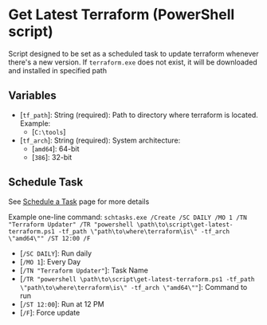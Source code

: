 # Get Latest Terraform (PowerShell script)

Script designed to be set as a scheduled task to update terraform whenever there's a new version.
If `terraform.exe` does not exist, it will be downloaded and installed in specified path

## Variables

* \[`tf_path`\]: String (required): Path to directory where terraform is located. Example:
  * \[`C:\tools`\]
* \[`tf_arch`\]: String (required): System architecture:
  * \[`amd64`\]: 64-bit
  * \[`386`\]: 32-bit

## Schedule Task
See [Schedule a Task](https://technet.microsoft.com/en-us/library/cc748993(v=ws.11).aspx) page for more details

Example one-line command:
`schtasks.exe /Create /SC DAILY /MO 1 /TN "Terraform Updater" /TR "powershell \path\to\script\get-latest-terraform.ps1 -tf_path \"path\to\where\terraform\is\" -tf_arch \"amd64\"" /ST 12:00 /F`

* \[`/SC DAILY`\]: Run daily
* \[`/MO 1`\]: Every Day
* \[`/TN "Terraform Updater"`\]: Task Name
* \[`/TR "powershell \path\to\script\get-latest-terraform.ps1 -tf_path \"path\to\where\terraform\is\" -tf_arch \"amd64\""`\]: Command to run
* \[`/ST 12:00`\]: Run at 12 PM
* \[`/F`\]: Force update